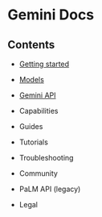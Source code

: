 # Gemini Docs

## Contents

- [Getting started](getting-started)

- [Models](models)

- [Gemini API](gemini-api)

- Capabilities

- Guides

- Tutorials

- Troubleshooting

- Community

- PaLM API (legacy)

- Legal
